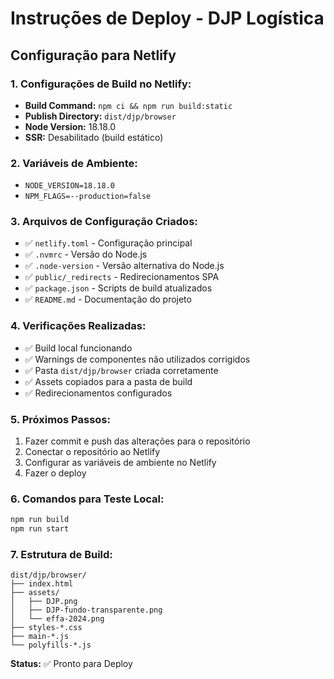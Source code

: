 # Instruções de Deploy - DJP Logística

## Configuração para Netlify

### 1. Configurações de Build no Netlify:
- **Build Command:** `npm ci && npm run build:static`
- **Publish Directory:** `dist/djp/browser`
- **Node Version:** 18.18.0
- **SSR:** Desabilitado (build estático)

### 2. Variáveis de Ambiente:
- `NODE_VERSION=18.18.0`
- `NPM_FLAGS=--production=false`

### 3. Arquivos de Configuração Criados:
- ✅ `netlify.toml` - Configuração principal
- ✅ `.nvmrc` - Versão do Node.js
- ✅ `.node-version` - Versão alternativa do Node.js
- ✅ `public/_redirects` - Redirecionamentos SPA
- ✅ `package.json` - Scripts de build atualizados
- ✅ `README.md` - Documentação do projeto

### 4. Verificações Realizadas:
- ✅ Build local funcionando
- ✅ Warnings de componentes não utilizados corrigidos
- ✅ Pasta `dist/djp/browser` criada corretamente
- ✅ Assets copiados para a pasta de build
- ✅ Redirecionamentos configurados

### 5. Próximos Passos:
1. Fazer commit e push das alterações para o repositório
2. Conectar o repositório ao Netlify
3. Configurar as variáveis de ambiente no Netlify
4. Fazer o deploy

### 6. Comandos para Teste Local:
```bash
npm run build
npm run start
```

### 7. Estrutura de Build:
```
dist/djp/browser/
├── index.html
├── assets/
│   ├── DJP.png
│   ├── DJP-fundo-transparente.png
│   └── effa-2024.png
├── styles-*.css
├── main-*.js
└── polyfills-*.js
```

**Status:** ✅ Pronto para Deploy
